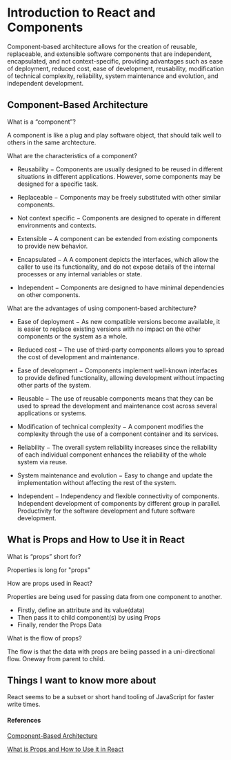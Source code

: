 # Introduction to React and Components

Component-based architecture allows for the creation of reusable, replaceable, and extensible software components that are independent, encapsulated, and not context-specific, providing advantages such as ease of deployment, reduced cost, ease of development, reusability, modification of technical complexity, reliability, system maintenance and evolution, and independent development.

## Component-Based Architecture

What is a “component”?

A component is like a plug and play software object, that should talk well to others in the same archtecture.

What are the characteristics of a component?

* Reusability − Components are usually designed to be reused in different situations in different applications. However, some components may be designed for a specific task.

* Replaceable − Components may be freely substituted with other similar components.

* Not context specific − Components are designed to operate in different environments and contexts.

* Extensible − A component can be extended from existing components to provide new behavior.

* Encapsulated − A A component depicts the interfaces, which allow the caller to use its functionality, and do not expose details of the internal processes or any internal variables or state.

* Independent − Components are designed to have minimal dependencies on other components.

What are the advantages of using component-based architecture?

* Ease of deployment − As new compatible versions become available, it is easier to replace existing versions with no impact on the other components or the system as a whole.

* Reduced cost − The use of third-party components allows you to spread the cost of development and maintenance.

* Ease of development − Components implement well-known interfaces to provide defined functionality, allowing development without impacting other parts of the system.

* Reusable − The use of reusable components means that they can be used to spread the development and maintenance cost across several applications or systems.

* Modification of technical complexity − A component modifies the complexity through the use of a component container and its services.

* Reliability − The overall system reliability increases since the reliability of each individual component enhances the reliability of the whole system via reuse.

* System maintenance and evolution − Easy to change and update the implementation without affecting the rest of the system.

* Independent − Independency and flexible connectivity of components. Independent development of components by different group in parallel. Productivity for the software development and future software development.

## What is Props and How to Use it in React

What is “props” short for?

Properties is long for "props"

How are props used in React?

Properties are being used for passing data from one component to another.

* Firstly, define an attribute and its value(data)
* Then pass it to child component(s) by using Props
* Finally, render the Props Data

What is the flow of props?

The flow is that the data with props are beiing passed in a uni-directional flow. Oneway from parent to child.

## Things I want to know more about

React seems to be a subset or short hand tooling of JavaScript for faster write times.

#### References

[Component-Based Architecture](https://www.tutorialspoint.com/software_architecture_design/component_based_architecture.htm)

[What is Props and How to Use it in React](https://itnext.io/what-is-props-and-how-to-use-it-in-react-da307f500da0)
